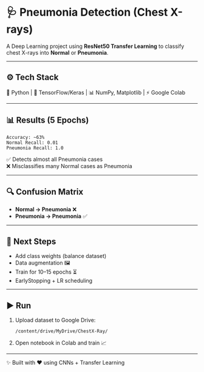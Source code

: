 # 🩺 Pneumonia Detection (Chest X-rays)

A Deep Learning project using **ResNet50 Transfer Learning** to classify chest X-rays into **Normal** or **Pneumonia**.  

---

## ⚙️ Tech Stack  
🐍 Python | 🤖 TensorFlow/Keras | 📊 NumPy, Matplotlib | ⚡ Google Colab  

---

## 📊 Results (5 Epochs)  

```
Accuracy: ~63%
Normal Recall: 0.01
Pneumonia Recall: 1.0
```

✅ Detects almost all Pneumonia cases  
❌ Misclassifies many Normal cases as Pneumonia  

---

## 🔍 Confusion Matrix  

- **Normal → Pneumonia** ❌  
- **Pneumonia → Pneumonia** ✅  

---

## 🚀 Next Steps  
- Add class weights (balance dataset)  
- Data augmentation 🖼️  
- Train for 10–15 epochs ⏳  
- EarlyStopping + LR scheduling  

---

## ▶️ Run  
1. Upload dataset to Google Drive:  
   ```
   /content/drive/MyDrive/ChestX-Ray/
   ```
2. Open notebook in Colab and train 📈  

---

✨ Built with ❤️ using CNNs + Transfer Learning  
